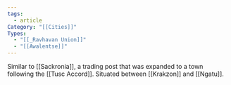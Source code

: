```yaml
---
tags:
  - article
Category: "[[Cities]]"
Types:
  - "[[_Ravhavan Union]]"
  - "[[Awalentse]]"
---
```

Similar to [[Sackronia]], a trading post that was expanded to a town following the [[Tusc Accord]]. Situated between [[Krakzon]] and [[Ngatu]].